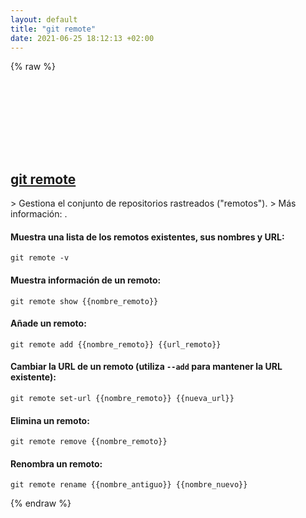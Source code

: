 ```yaml
---
layout: default
title: "git remote"
date: 2021-06-25 18:12:13 +02:00
---
```

{% raw %}
<h2 id="git-remote">
  <a href="/es/common/git-remote.html">git remote</a> <a href="#git-remote"><svg class="icon">
    <use href="/assets/images/unicode_sprite.svg#link" />
  </svg></a>
</h2>
> Gestiona el conjunto de repositorios rastreados ("remotos").
> Más información: <https://git-scm.com/docs/git-remote>.

#### Muestra una lista de los remotos existentes, sus nombres y URL:
```shell
git remote -v
```
#### Muestra información de un remoto:
```shell
git remote show {{nombre_remoto}}
```
#### Añade un remoto:
```shell
git remote add {{nombre_remoto}} {{url_remoto}}
```
#### Cambiar la URL de un remoto (utiliza `--add` para mantener la URL existente):
```shell
git remote set-url {{nombre_remoto}} {{nueva_url}}
```
#### Elimina un remoto:
```shell
git remote remove {{nombre_remoto}}
```
#### Renombra un remoto:
```shell
git remote rename {{nombre_antiguo}} {{nombre_nuevo}}
```
{% endraw %}